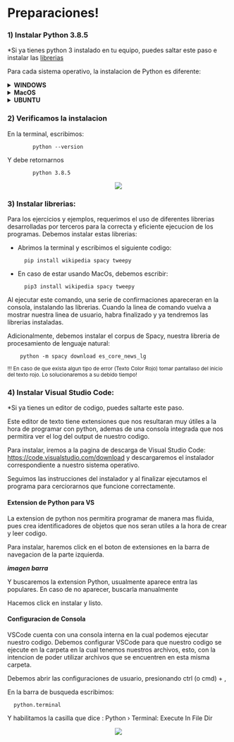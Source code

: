 # Preparaciones!



### 1) Instalar Python 3.8.5

 *Si ya tienes python 3 instalado en tu equipo, puedes saltar este paso e instalar las [librerias](#librerias)


Para cada sistema operativo, la instalacion de Python es diferente:
<details>

**<summary>WINDOWS</summary>**

1. **Descargamos el archivo ejecutable para windows:**


      -    Windows-64Bits: https://www.python.org/ftp/python/3.8.5/python-3.8.5-amd64.exe (En caso de no estar seguro si tu    sistema operativo es de 64 o 32 bits, usar este)

      -    Windows-32Bits: https://www.python.org/ftp/python/3.8.5/python-3.8.5.exe   



2.  **Ejecutamos el archivo .exe**

3.   **Nos aseguramos de agregar python a PATH (Como se muestra en la siguiente imagen)**

![Image of PATH](https://datatofish.com/wp-content/uploads/2018/10/0001_add_Python_to_Path.png)
            
4.   **Al finalizar la instalación desactivamos la restricción de longitud de los path**

![Deshabilitar longitud](https://i.stack.imgur.com/r6XEh.jpg)

5. **Verificamos que python este instalado**

    Vamos al menu de Windows y tecleamos "cmd" y oprimimos ENTER para abrir la consola, y procedemos a [verificar la instalacion.](#verificar)
</details>
<details>

**<summary>MacOS</summary>**

El sistema operativo de Apple cuenta con python 2.7 por defecto, sin embargo, esta version esta desactualizada y no nos sirve para algunos ejemplos y librerias que utilizaremos.

Existen distintas maneras de instalar python en MacOS, y hemos optado por la que es, en nuestra opinion, la mas correcta. 

1.  **Instalar Homebrew**

  Homebrew es un instalador de paquetes, el cual nos permite instalar software de repositorios publicos directamente desde la consola.

  Primero verificamos si homebrew esta instalado. Abrimos la terminal y escribimos:

      brew help
  
  Si nos retorna un mensaje diciendo que el comando no existe:, significa que Homebrew no esta instalado. 
<p align="center">
  <img src=https://i.ibb.co/XtNVBL5/Captura-de-pantalla-2020-09-23-a-la-s-2-50-19-p-m.png>
</p>

  Para instalar, escribimos esto en consola y presionamos ENTER.:

    /bin/bash -c "$(curl -fsSL https://raw.githubusercontent.com/Homebrew/install/master/install.sh)"

  Nos preguntara si deseamos realizar esta instalacion, a lo que presionamos la letra <Y> para indicar Yes. Tambien nos solicitara permiso para instalar xCode, software que tambien debemos instalar:

<p align="center">
  <img src=https://i.ibb.co/YfgVg2H/Captura-de-pantalla-2020-09-23-a-la-s-2-52-00-p-m.png>
</p>


  La instalacion demorara unos minutos, y sabremos que esta terminada cuando encontramos nuevamente nuestro nombre en la linea de comando.

  Nuevamente verificamos si brew esta instalado, escribiendo en consola:

      brew help

  Ahora deberia aparecernos algo similar a esto:
<p align="center">
  <img src=https://i.ibb.co/9gFMNrs/Captura-de-pantalla-2020-09-23-a-la-s-3-08-19-p-m.png>
</p>


2.   **Instalar python 3**

  Ahora podemos usar Homebrew para instalar python. En la consola, debemos escribir:

    brew install python

  La instalacion demorará unos minutos, sabremos que ha finalizado cuando en la ultima linea de la consola aparezca el nombre de nuestro mac con el usuario. 



<<<<<<< HEAD
=======
3.  **Configurar Python3 como el python predeterminado**

  Para configurar Python3 como el predeterminado de nuestro mac, debemos escribir en la consola:

      ln -s -f /usr/local/bin/python3.8 /usr/local/bin/python

  Cerramos la consola, y la abrimos nuevamente, y procedemos a [link verificar la instalacion.](#verificar) nuestra instalacion.




>>>>>>> parent of e18c5d4... Update README.md

</details>


<details>

**<summary>UBUNTU</summary>**
            
1. Abrimos la terminal, escribimos el siguiente codigo:

            sudo apt install python3.8

</details>    

### 2) <a name="verificar">Verificamos la instalacion</a>

   En la terminal, escribimos:
    
            python --version

   Y debe retornarnos

            python 3.8.5

    
<p align="center">
  <img src=https://i.ibb.co/JFnF49W/verificar-python-windows.png>
</p>


### 3)  <a name="librerias">Instalar librerias:</a>

Para los ejercicios y ejemplos, requerimos el uso de diferentes librerias desarrolladas por terceros para la correcta y eficiente ejecucion de los programas. Debemos instalar estas librerias:

* Abrimos la terminal y escribimos el siguiente codigo:

        pip install wikipedia spacy tweepy

* En caso de estar usando MacOs, debemos escribir:

        pip3 install wikipedia spacy tweepy

Al ejecutar este comando, una serie de confirmaciones apareceran en la consola, instalando las librerias. Cuando la linea de comando vuelva a mostrar nuestra linea de usuario, habra finalizado y ya tendremos las librerias instaladas.

Adicionalmente, debemos instalar el corpus de Spacy, nuestra libreria de procesamiento de lenguaje natural:

        python -m spacy download es_core_news_lg

<sub>!!!  En caso de que exista algun tipo de error  (Texto Color Rojo) tomar pantallaso del inicio del texto rojo. Lo solucionaremos a su debido tiempo!</sub>

### 4) Instalar Visual Studio Code:

 *Si ya tienes un editor de codigo, puedes saltarte este paso.

Este editor de texto tiene extensiones que nos resultaran muy útiles a la hora de programar con python, 
ademas de una consola integrada que nos permitira ver el log del output de nuestro codigo.

Para instalar, iremos a la pagina de descarga de Visual Studio Code: https://code.visualstudio.com/download
y descargaremos el instalador correspondiente a nuestro sistema operativo.

Seguimos las instrucciones del instalador y al finalizar ejecutamos el programa para cerciorarnos que funcione correctamente.


#### Extension de Python para VS

La extension de python nos permitira programar de manera mas fluida, pues crea identificadores de objetos que nos seran utiles a la hora 
de crear y leer codigo.

Para instalar, haremos click en el boton de extensiones en la barra de navegacion de la parte izquierda.



***imagen barra***

Y buscaremos la extension Python, usualmente aparece entra las populares.
En caso de no aparecer, buscarla manualmente

Hacemos click en instalar y listo.


#### Configuracion de Consola

VSCode cuenta con una consola interna en la cual podemos ejecutar nuestro codigo. Debemos configurar VSCode para que nuestro codigo se ejecute en la carpeta en la cual tenemos nuestros archivos, esto, con la intencion de poder utilizar archivos que se encuentren en esta misma carpeta.

Debemos abrir las configuraciones de usuario, presionando ctrl (o cmd) + ,

En la barra de busqueda escribimos:

      python.terminal

Y habilitamos la casilla que dice : Python › Terminal: Execute In File Dir



<p align="center">
  <img src=https://i.ibb.co/T804tdm/python-terminal.png>
</p>